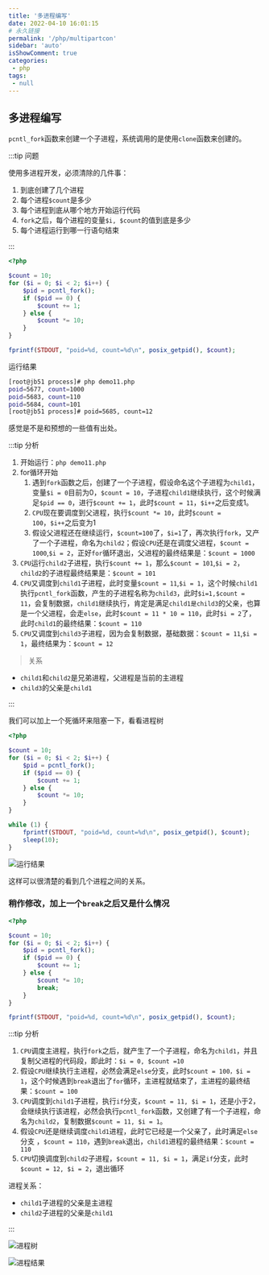 ```yaml
---
title: '多进程编写'
date: 2022-04-10 16:01:15
# 永久链接
permalink: '/php/multipartcon'
sidebar: 'auto'
isShowComment: true
categories:
 - php
tags:
 - null
---
```




## 多进程编写

`pcntl_fork`函数来创建一个子进程，系统调用的是使用`clone`函数来创建的。



:::tip 问题

使用多进程开发，必须清除的几件事：

1.   到底创建了几个进程
2.   每个进程`$count`是多少
3.   每个进程到底从哪个地方开始运行代码
4.   `fork`之后，每个进程的变量`$i, $count`的值到底是多少
5.   每个进程运行到哪一行语句结束

:::



```php
<?php

$count = 10;
for ($i = 0; $i < 2; $i++) {
    $pid = pcntl_fork();
    if ($pid == 0) {
        $count += 1;
    } else {
        $count *= 10;
    }
}

fprintf(STDOUT, "poid=%d, count=%d\n", posix_getpid(), $count);
```



运行结果

```bash
[root@jb51 process]# php demo11.php
poid=5677, count=1000
poid=5683, count=110
poid=5684, count=101
[root@jb51 process]# poid=5685, count=12
```

感觉是不是和预想的一些值有出处。



:::tip 分析

1.   开始运行：`php demo11.php`
2.   for循环开始
     1.   遇到`fork`函数之后，创建了一个子进程，假设命名这个子进程为`child1`，变量`$i = 0`目前为0，`$count = 10`，子进程`child1`继续执行，这个时候满足`$pid == 0`，进行`$count += 1`，此时`$count = 11`，`$i++`之后变成1。
     2.   `CPU`现在要调度到父进程，执行`$count *= 10`，此时`$count = 100`，`$i++`之后变为1
     3.   假设父进程还在继续运行，`$count=100`了，`$i=1`了，再次执行`fork`，又产了一个子进程，命名为`child2`；假设`CPU`还是在调度父进程，`$count = 1000`,`$i = 2`，正好`for`循环退出，父进程的最终结果是：`$count = 1000`
3.   `CPU`运行`child2`子进程，执行`$count += 1`，那么`$count = 101`,`$i = 2`，`child2`的子进程最终结果是：`$count = 101`
4.   `CPU`又调度到`child1`子进程，此时变量`$count = 11`,`$i = 1`，这个时候`child1`执行`pcntl_fork`函数，产生的子进程名称为`child3`，此时`$i=1,$count = 11`，会复制数据，`child1`继续执行，肯定是满足`child1是child3`的父亲，也算是一个父进程，会走`else`，此时`$count = 11 * 10 = 110`，此时`$i = 2`了，此时`child1`的最终结果：`$count = 110`
5.   `CPU`又调度到`child3`子进程，因为会复制数据，基础数据：`$count = 11`,`$i = 1`，最终结果为：`$count = 12`



>   关系

-   `child1`和`child2`是兄弟进程，父进程是当前的主进程
-   `child3`的父亲是`child1`

:::



我们可以加上一个死循环来阻塞一下，看看进程树

```php
<?php

$count = 10;
for ($i = 0; $i < 2; $i++) {
    $pid = pcntl_fork();
    if ($pid == 0) {
        $count += 1;
    } else {
        $count *= 10;
    }
}

while (1) {
    fprintf(STDOUT, "poid=%d, count=%d\n", posix_getpid(), $count);
    sleep(10);
}

```



![运行结果](https://xingqiu-tuchuang-1256524210.cos.ap-shanghai.myqcloud.com/4021/20220410165538.png)

这样可以很清楚的看到几个进程之间的关系。





### 稍作修改，加上一个`break`之后又是什么情况

```php
<?php

$count = 10;
for ($i = 0; $i < 2; $i++) {
    $pid = pcntl_fork();
    if ($pid == 0) {
        $count += 1;
    } else {
        $count *= 10;
        break;
    }
}

fprintf(STDOUT, "poid=%d, count=%d\n", posix_getpid(), $count);
```



:::tip 分析

1.   `CPU`调度主进程，执行`fork`之后，就产生了一个子进程，命名为`child1`，并且复制父进程的代码段，即此时：`$i = 0, $count =10`
2.   假设`CPU`继续执行主进程，必然会满足`else`分支，此时`$count = 100，$i = 1`，这个时候遇到`break`退出了`for`循环，主进程就结束了，主进程的最终结果：`$count = 100`
3.   `CPU`调度到`child1`子进程，执行`if`分支，`$count = 11, $i = 1`，还是小于2，会继续执行该进程，必然会执行`pcntl_fork`函数，又创建了有一个子进程，命名为`child2`，复制数据`$count = 11, $i = 1`。
4.   假设`CPU`还是继续调度`child1`进程，此时它已经是一个父亲了，此时满足`else`分支 ，`$count = 110`，遇到`break`退出，`child1`进程的最终结果：`$count = 110`
5.   `CPU`切换调度到`child2`子进程，`$count = 11, $i = 1`，满足`if`分支，此时`$count = 12, $i = 2`，退出循环



进程关系：

-   `child1`子进程的父亲是主进程
-   `child2`子进程的父亲是`child1`

:::



![进程树](https://xingqiu-tuchuang-1256524210.cos.ap-shanghai.myqcloud.com/4021/20220410172403.png)

![进程结果](https://xingqiu-tuchuang-1256524210.cos.ap-shanghai.myqcloud.com/4021/20220410172432.png)

